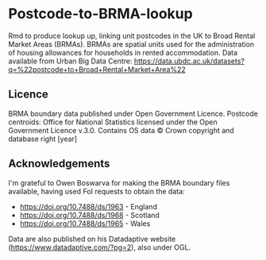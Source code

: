 # Postcode-to-BRMA-lookup
Rmd to produce lookup up, linking unit postcodes in the UK to Broad Rental Market Areas (BRMAs). BRMAs are spatial units used for the administration of housing allowances for households in rented accommodation. Data available from Urban Big Data Centre: https://data.ubdc.ac.uk/datasets?q=%22postcode+to+Broad+Rental+Market+Area%22

## Licence
BRMA boundary data published under Open Government Licence. 
Postcode centroids: Office for National Statistics licensed under the Open Government Licence v.3.0. Contains OS data © Crown copyright and database right [year]

## Acknowledgements
I'm grateful to Owen Boswarva for making the BRMA boundary files available, having used FoI requests to obtain the data: 
* https://doi.org/10.7488/ds/1963 - England
* https://doi.org/10.7488/ds/1968 - Scotland
* https://doi.org/10.7488/ds/1965 - Wales

Data are also published on his Datadaptive website (https://www.datadaptive.com/?pg=2), also under OGL.
